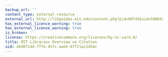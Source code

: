 ```yaml
---
backup_url: ''
content_type: external-resource
external_url: http://libguides.mit.edu/content.php?pid=80743&sid=598642
has_external_licence_warning: true
has_external_license_warning: true
is_broken: ''
license: https://creativecommons.org/licenses/by-nc-sa/4.0/
title: MIT Libraries Overview on Citation
uid: e6d8714d-fffe-457c-aae5-67f21ac2d54c
---
```

